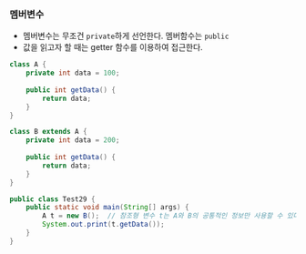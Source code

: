 ### 멤버변수

+ 멤버변수는 무조건 `private`하게 선언한다. 멤버함수는 `public`
+ 값을 읽고자 할 때는 getter 함수를 이용하여 접근한다.

```java
class A {
	private int data = 100;
	
	public int getData() {
		return data;
	}
}

class B extends A {
	private int data = 200;
	
	public int getData() {
		return data;
	}
}

public class Test29 {
	public static void main(String[] args) {
		A t = new B();  // 참조형 변수 t는 A와 B의 공통적인 정보만 사용할 수 있다
		System.out.print(t.getData());
	}
}
```



